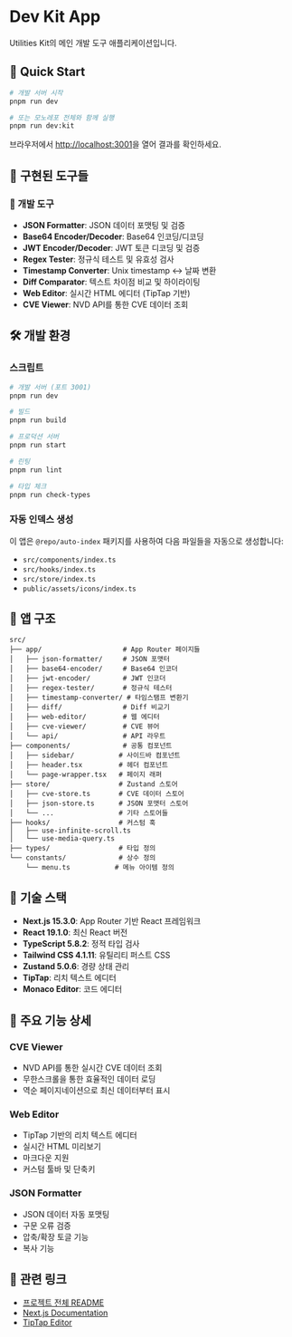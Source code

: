 # Dev Kit App

Utilities Kit의 메인 개발 도구 애플리케이션입니다.

## 🚀 Quick Start

```bash
# 개발 서버 시작
pnpm run dev

# 또는 모노레포 전체와 함께 실행
pnpm run dev:kit
```

브라우저에서 [http://localhost:3001](http://localhost:3001)을 열어 결과를 확인하세요.

## 📱 구현된 도구들

### 🔧 개발 도구

- **JSON Formatter**: JSON 데이터 포맷팅 및 검증
- **Base64 Encoder/Decoder**: Base64 인코딩/디코딩
- **JWT Encoder/Decoder**: JWT 토큰 디코딩 및 검증
- **Regex Tester**: 정규식 테스트 및 유효성 검사
- **Timestamp Converter**: Unix timestamp ↔ 날짜 변환
- **Diff Comparator**: 텍스트 차이점 비교 및 하이라이팅
- **Web Editor**: 실시간 HTML 에디터 (TipTap 기반)
- **CVE Viewer**: NVD API를 통한 CVE 데이터 조회

## 🛠️ 개발 환경

### 스크립트

```bash
# 개발 서버 (포트 3001)
pnpm run dev

# 빌드
pnpm run build

# 프로덕션 서버
pnpm run start

# 린팅
pnpm run lint

# 타입 체크
pnpm run check-types
```

### 자동 인덱스 생성

이 앱은 `@repo/auto-index` 패키지를 사용하여 다음 파일들을 자동으로 생성합니다:

- `src/components/index.ts`
- `src/hooks/index.ts`
- `src/store/index.ts`
- `public/assets/icons/index.ts`

## 📁 앱 구조

```
src/
├── app/                    # App Router 페이지들
│   ├── json-formatter/     # JSON 포맷터
│   ├── base64-encoder/     # Base64 인코더
│   ├── jwt-encoder/        # JWT 인코더
│   ├── regex-tester/       # 정규식 테스터
│   ├── timestamp-converter/ # 타임스탬프 변환기
│   ├── diff/               # Diff 비교기
│   ├── web-editor/         # 웹 에디터
│   ├── cve-viewer/         # CVE 뷰어
│   └── api/                # API 라우트
├── components/             # 공통 컴포넌트
│   ├── sidebar/           # 사이드바 컴포넌트
│   ├── header.tsx         # 헤더 컴포넌트
│   └── page-wrapper.tsx   # 페이지 래퍼
├── store/                 # Zustand 스토어
│   ├── cve-store.ts       # CVE 데이터 스토어
│   ├── json-store.ts      # JSON 포맷터 스토어
│   └── ...                # 기타 스토어들
├── hooks/                 # 커스텀 훅
│   ├── use-infinite-scroll.ts
│   └── use-media-query.ts
├── types/                 # 타입 정의
└── constants/             # 상수 정의
    └── menu.ts           # 메뉴 아이템 정의
```

## 🔧 기술 스택

- **Next.js 15.3.0**: App Router 기반 React 프레임워크
- **React 19.1.0**: 최신 React 버전
- **TypeScript 5.8.2**: 정적 타입 검사
- **Tailwind CSS 4.1.11**: 유틸리티 퍼스트 CSS
- **Zustand 5.0.6**: 경량 상태 관리
- **TipTap**: 리치 텍스트 에디터
- **Monaco Editor**: 코드 에디터

## 📝 주요 기능 상세

### CVE Viewer

- NVD API를 통한 실시간 CVE 데이터 조회
- 무한스크롤을 통한 효율적인 데이터 로딩
- 역순 페이지네이션으로 최신 데이터부터 표시

### Web Editor

- TipTap 기반의 리치 텍스트 에디터
- 실시간 HTML 미리보기
- 마크다운 지원
- 커스텀 툴바 및 단축키

### JSON Formatter

- JSON 데이터 자동 포맷팅
- 구문 오류 검증
- 압축/확장 토글 기능
- 복사 기능

## 🔗 관련 링크

- [프로젝트 전체 README](../../README.md)
- [Next.js Documentation](https://nextjs.org/docs)
- [TipTap Editor](https://tiptap.dev/docs/editor/getting-started/install/react)
